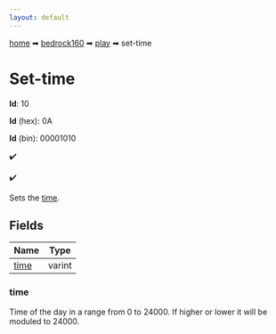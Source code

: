 ```yaml
---
layout: default
---
```


[home](/) ➡ [bedrock160](/protocol/bedrock160) ➡ [play](/protocol/bedrock160/play) ➡ set-time

# Set-time

**Id**: 10

**Id** (hex): 0A

**Id** (bin): 00001010

✔️

✔️

Sets the [time](http://minecraft.gamepedia.com/Day-night_cycle).

## Fields

Name | Type
---|---
[time](#time) | varint

### time

Time of the day in a range from 0 to 24000. If higher or lower it will be moduled to 24000.

